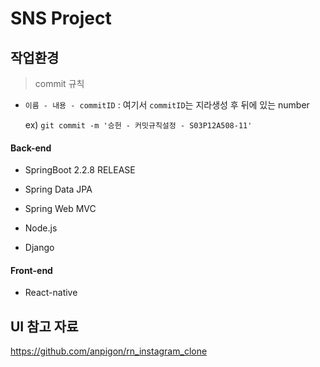 # SNS Project

## 작업환경

> commit 규칙 

- `이름 - 내용 - commitID` : 여기서 `commitID`는 지라생성 후 뒤에 있는 number

  ex) `git commit -m '승헌 - 커밋규칙설정 - S03P12A508-11'`

#### Back-end

- SpringBoot 2.2.8 RELEASE

- Spring Data JPA

- Spring Web MVC

- Node.js

- Django

  

#### Front-end

- React-native

## UI 참고 자료

https://github.com/anpigon/rn_instagram_clone

